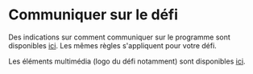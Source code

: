 # Communiquer sur le défi

Des indications sur comment communiquer sur le programme sont disponibles [ici](https://doc.eig-forever.org/communication-externe.html). Les mêmes règles s'appliquent pour votre défi. 

Les éléments multimédia (logo du défi notamment) sont disponibles [ici](https://doc.eig-forever.org/supports-communication.html).
